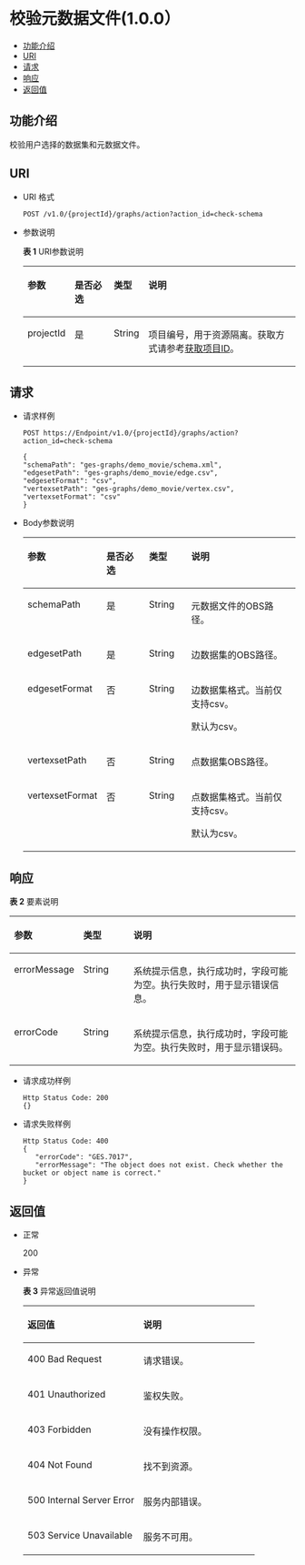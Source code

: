 # 校验元数据文件\(1.0.0）<a name="ges_03_0014"></a>

-   [功能介绍](#section57615916)
-   [URI](#section48781203)
-   [请求](#section36377647)
-   [响应](#section58963369)
-   [返回值](#section31681477171926)

## 功能介绍<a name="section57615916"></a>

校验用户选择的数据集和元数据文件。

## URI<a name="section48781203"></a>

-   URI 格式

    ```
    POST /v1.0/{projectId}/graphs/action?action_id=check-schema
    ```

-   参数说明

    **表 1**  URI参数说明

    <a name="table43929781165736"></a>
    <table><thead align="left"><tr id="row1958984165736"><th class="cellrowborder" valign="top" width="14.96%" id="mcps1.2.5.1.1"><p id="p43184933165753"><a name="p43184933165753"></a><a name="p43184933165753"></a>参数</p>
    </th>
    <th class="cellrowborder" valign="top" width="15%" id="mcps1.2.5.1.2"><p id="p8318671165753"><a name="p8318671165753"></a><a name="p8318671165753"></a>是否必选</p>
    </th>
    <th class="cellrowborder" valign="top" width="10.89%" id="mcps1.2.5.1.3"><p id="p2723770165753"><a name="p2723770165753"></a><a name="p2723770165753"></a>类型</p>
    </th>
    <th class="cellrowborder" valign="top" width="59.150000000000006%" id="mcps1.2.5.1.4"><p id="p19298830165753"><a name="p19298830165753"></a><a name="p19298830165753"></a>说明</p>
    </th>
    </tr>
    </thead>
    <tbody><tr id="row65594242165736"><td class="cellrowborder" valign="top" width="14.96%" headers="mcps1.2.5.1.1 "><p id="p52306446165753"><a name="p52306446165753"></a><a name="p52306446165753"></a>projectId</p>
    </td>
    <td class="cellrowborder" valign="top" width="15%" headers="mcps1.2.5.1.2 "><p id="p8963723165753"><a name="p8963723165753"></a><a name="p8963723165753"></a>是</p>
    </td>
    <td class="cellrowborder" valign="top" width="10.89%" headers="mcps1.2.5.1.3 "><p id="p54972944165753"><a name="p54972944165753"></a><a name="p54972944165753"></a>String</p>
    </td>
    <td class="cellrowborder" valign="top" width="59.150000000000006%" headers="mcps1.2.5.1.4 "><p id="p23623494165753"><a name="p23623494165753"></a><a name="p23623494165753"></a>项目编号，用于资源隔离。获取方式请参考<a href="获取项目ID.md">获取项目ID</a>。</p>
    </td>
    </tr>
    </tbody>
    </table>


## 请求<a name="section36377647"></a>

-   请求样例

    ```
    POST https://Endpoint/v1.0/{projectId}/graphs/action?action_id=check-schema
    
    {    
    "schemaPath": "ges-graphs/demo_movie/schema.xml",
    "edgesetPath": "ges-graphs/demo_movie/edge.csv",
    "edgesetFormat": "csv",
    "vertexsetPath": "ges-graphs/demo_movie/vertex.csv",
    "vertexsetFormat": "csv"
    }
    ```

-   Body参数说明

    <a name="table22271706"></a>
    <table><thead align="left"><tr id="row29980797"><th class="cellrowborder" valign="top" width="24.11%" id="mcps1.1.5.1.1"><p id="p12525455"><a name="p12525455"></a><a name="p12525455"></a>参数</p>
    </th>
    <th class="cellrowborder" valign="top" width="16.71%" id="mcps1.1.5.1.2"><p id="p7928950"><a name="p7928950"></a><a name="p7928950"></a>是否必选</p>
    </th>
    <th class="cellrowborder" valign="top" width="15.85%" id="mcps1.1.5.1.3"><p id="p38265242"><a name="p38265242"></a><a name="p38265242"></a>类型</p>
    </th>
    <th class="cellrowborder" valign="top" width="43.33%" id="mcps1.1.5.1.4"><p id="p12476898"><a name="p12476898"></a><a name="p12476898"></a>说明</p>
    </th>
    </tr>
    </thead>
    <tbody><tr id="row3995831"><td class="cellrowborder" valign="top" width="24.11%" headers="mcps1.1.5.1.1 "><p id="p55226880"><a name="p55226880"></a><a name="p55226880"></a>schemaPath</p>
    </td>
    <td class="cellrowborder" valign="top" width="16.71%" headers="mcps1.1.5.1.2 "><p id="p44192294"><a name="p44192294"></a><a name="p44192294"></a>是</p>
    </td>
    <td class="cellrowborder" valign="top" width="15.85%" headers="mcps1.1.5.1.3 "><p id="p22806032"><a name="p22806032"></a><a name="p22806032"></a>String</p>
    </td>
    <td class="cellrowborder" valign="top" width="43.33%" headers="mcps1.1.5.1.4 "><p id="p35349286"><a name="p35349286"></a><a name="p35349286"></a>元数据文件的OBS路径。</p>
    </td>
    </tr>
    <tr id="row49708126"><td class="cellrowborder" valign="top" width="24.11%" headers="mcps1.1.5.1.1 "><p id="p66935266"><a name="p66935266"></a><a name="p66935266"></a>edgesetPath</p>
    </td>
    <td class="cellrowborder" valign="top" width="16.71%" headers="mcps1.1.5.1.2 "><p id="p53047495"><a name="p53047495"></a><a name="p53047495"></a>是</p>
    </td>
    <td class="cellrowborder" valign="top" width="15.85%" headers="mcps1.1.5.1.3 "><p id="p1879861"><a name="p1879861"></a><a name="p1879861"></a>String</p>
    </td>
    <td class="cellrowborder" valign="top" width="43.33%" headers="mcps1.1.5.1.4 "><p id="p18051027"><a name="p18051027"></a><a name="p18051027"></a>边数据集的OBS路径。</p>
    </td>
    </tr>
    <tr id="row28241515"><td class="cellrowborder" valign="top" width="24.11%" headers="mcps1.1.5.1.1 "><p id="p5861397"><a name="p5861397"></a><a name="p5861397"></a>edgesetFormat</p>
    </td>
    <td class="cellrowborder" valign="top" width="16.71%" headers="mcps1.1.5.1.2 "><p id="p5011139"><a name="p5011139"></a><a name="p5011139"></a>否</p>
    </td>
    <td class="cellrowborder" valign="top" width="15.85%" headers="mcps1.1.5.1.3 "><p id="p3249118"><a name="p3249118"></a><a name="p3249118"></a>String</p>
    </td>
    <td class="cellrowborder" valign="top" width="43.33%" headers="mcps1.1.5.1.4 "><p id="p61851981"><a name="p61851981"></a><a name="p61851981"></a>边数据集格式。当前仅支持csv。</p>
    <p id="p43954553"><a name="p43954553"></a><a name="p43954553"></a>默认为csv。</p>
    </td>
    </tr>
    <tr id="row60046657"><td class="cellrowborder" valign="top" width="24.11%" headers="mcps1.1.5.1.1 "><p id="p31941010"><a name="p31941010"></a><a name="p31941010"></a>vertexsetPath</p>
    </td>
    <td class="cellrowborder" valign="top" width="16.71%" headers="mcps1.1.5.1.2 "><p id="p37085012"><a name="p37085012"></a><a name="p37085012"></a>否</p>
    </td>
    <td class="cellrowborder" valign="top" width="15.85%" headers="mcps1.1.5.1.3 "><p id="p51095982"><a name="p51095982"></a><a name="p51095982"></a>String</p>
    </td>
    <td class="cellrowborder" valign="top" width="43.33%" headers="mcps1.1.5.1.4 "><p id="p45133897"><a name="p45133897"></a><a name="p45133897"></a>点数据集OBS路径。</p>
    </td>
    </tr>
    <tr id="row3551894"><td class="cellrowborder" valign="top" width="24.11%" headers="mcps1.1.5.1.1 "><p id="p19268021"><a name="p19268021"></a><a name="p19268021"></a>vertexsetFormat</p>
    </td>
    <td class="cellrowborder" valign="top" width="16.71%" headers="mcps1.1.5.1.2 "><p id="p17205864"><a name="p17205864"></a><a name="p17205864"></a>否</p>
    </td>
    <td class="cellrowborder" valign="top" width="15.85%" headers="mcps1.1.5.1.3 "><p id="p51497752"><a name="p51497752"></a><a name="p51497752"></a>String</p>
    </td>
    <td class="cellrowborder" valign="top" width="43.33%" headers="mcps1.1.5.1.4 "><p id="p10568364"><a name="p10568364"></a><a name="p10568364"></a>点数据集格式。当前仅支持csv。</p>
    <p id="p50731149"><a name="p50731149"></a><a name="p50731149"></a>默认为csv。</p>
    </td>
    </tr>
    </tbody>
    </table>


## 响应<a name="section58963369"></a>

**表 2**  要素说明

<a name="table54212435"></a>
<table><thead align="left"><tr id="row3404451"><th class="cellrowborder" valign="top" width="18.18%" id="mcps1.2.4.1.1"><p id="p7325143"><a name="p7325143"></a><a name="p7325143"></a>参数</p>
</th>
<th class="cellrowborder" valign="top" width="18.18%" id="mcps1.2.4.1.2"><p id="p56465711"><a name="p56465711"></a><a name="p56465711"></a>类型</p>
</th>
<th class="cellrowborder" valign="top" width="63.63999999999999%" id="mcps1.2.4.1.3"><p id="p10319892"><a name="p10319892"></a><a name="p10319892"></a>说明</p>
</th>
</tr>
</thead>
<tbody><tr id="row30604909"><td class="cellrowborder" valign="top" width="18.18%" headers="mcps1.2.4.1.1 "><p id="p63078563"><a name="p63078563"></a><a name="p63078563"></a>errorMessage</p>
</td>
<td class="cellrowborder" valign="top" width="18.18%" headers="mcps1.2.4.1.2 "><p id="p9089949"><a name="p9089949"></a><a name="p9089949"></a>String</p>
</td>
<td class="cellrowborder" valign="top" width="63.63999999999999%" headers="mcps1.2.4.1.3 "><p id="p65197251"><a name="p65197251"></a><a name="p65197251"></a>系统提示信息，执行成功时，字段可能为空。执行失败时，用于显示错误信息。</p>
</td>
</tr>
<tr id="row49904355"><td class="cellrowborder" valign="top" width="18.18%" headers="mcps1.2.4.1.1 "><p id="p15720951"><a name="p15720951"></a><a name="p15720951"></a>errorCode</p>
</td>
<td class="cellrowborder" valign="top" width="18.18%" headers="mcps1.2.4.1.2 "><p id="p65437548"><a name="p65437548"></a><a name="p65437548"></a>String</p>
</td>
<td class="cellrowborder" valign="top" width="63.63999999999999%" headers="mcps1.2.4.1.3 "><p id="p65950058"><a name="p65950058"></a><a name="p65950058"></a>系统提示信息，执行成功时，字段可能为空。执行失败时，用于显示错误码。</p>
</td>
</tr>
</tbody>
</table>

-   请求成功样例

    ```
    Http Status Code: 200
    {}
    ```

-   请求失败样例

    ```
    Http Status Code: 400
    {
       "errorCode": "GES.7017",
       "errorMessage": "The object does not exist. Check whether the bucket or object name is correct." 
    }
    ```


## 返回值<a name="section31681477171926"></a>

-   正常

    200

-   异常

    **表 3**  异常返回值说明

    <a name="table13727335171952"></a>
    <table><thead align="left"><tr id="row65378532171952"><th class="cellrowborder" valign="top" width="50%" id="mcps1.2.3.1.1"><p id="p61169740171952"><a name="p61169740171952"></a><a name="p61169740171952"></a>返回值</p>
    </th>
    <th class="cellrowborder" valign="top" width="50%" id="mcps1.2.3.1.2"><p id="p55801921171952"><a name="p55801921171952"></a><a name="p55801921171952"></a>说明</p>
    </th>
    </tr>
    </thead>
    <tbody><tr id="row23661738171952"><td class="cellrowborder" valign="top" width="50%" headers="mcps1.2.3.1.1 "><p id="p37552624171952"><a name="p37552624171952"></a><a name="p37552624171952"></a>400 Bad Request</p>
    </td>
    <td class="cellrowborder" valign="top" width="50%" headers="mcps1.2.3.1.2 "><p id="p21863674171952"><a name="p21863674171952"></a><a name="p21863674171952"></a>请求错误。</p>
    </td>
    </tr>
    <tr id="row62555340171952"><td class="cellrowborder" valign="top" width="50%" headers="mcps1.2.3.1.1 "><p id="p33817784171952"><a name="p33817784171952"></a><a name="p33817784171952"></a>401 Unauthorized</p>
    </td>
    <td class="cellrowborder" valign="top" width="50%" headers="mcps1.2.3.1.2 "><p id="p54885980171952"><a name="p54885980171952"></a><a name="p54885980171952"></a>鉴权失败。</p>
    </td>
    </tr>
    <tr id="row24211779171952"><td class="cellrowborder" valign="top" width="50%" headers="mcps1.2.3.1.1 "><p id="p14997103171952"><a name="p14997103171952"></a><a name="p14997103171952"></a>403 Forbidden</p>
    </td>
    <td class="cellrowborder" valign="top" width="50%" headers="mcps1.2.3.1.2 "><p id="p6805864171952"><a name="p6805864171952"></a><a name="p6805864171952"></a>没有操作权限。</p>
    </td>
    </tr>
    <tr id="row61252781171952"><td class="cellrowborder" valign="top" width="50%" headers="mcps1.2.3.1.1 "><p id="p62528195171952"><a name="p62528195171952"></a><a name="p62528195171952"></a>404 Not Found</p>
    </td>
    <td class="cellrowborder" valign="top" width="50%" headers="mcps1.2.3.1.2 "><p id="p31619034171952"><a name="p31619034171952"></a><a name="p31619034171952"></a>找不到资源。</p>
    </td>
    </tr>
    <tr id="row16135853171952"><td class="cellrowborder" valign="top" width="50%" headers="mcps1.2.3.1.1 "><p id="p31935720171952"><a name="p31935720171952"></a><a name="p31935720171952"></a>500 Internal Server Error</p>
    </td>
    <td class="cellrowborder" valign="top" width="50%" headers="mcps1.2.3.1.2 "><p id="p36656503171952"><a name="p36656503171952"></a><a name="p36656503171952"></a>服务内部错误。</p>
    </td>
    </tr>
    <tr id="row61473074171952"><td class="cellrowborder" valign="top" width="50%" headers="mcps1.2.3.1.1 "><p id="p13263067171952"><a name="p13263067171952"></a><a name="p13263067171952"></a>503 Service Unavailable</p>
    </td>
    <td class="cellrowborder" valign="top" width="50%" headers="mcps1.2.3.1.2 "><p id="p566604171952"><a name="p566604171952"></a><a name="p566604171952"></a>服务不可用。</p>
    </td>
    </tr>
    </tbody>
    </table>


